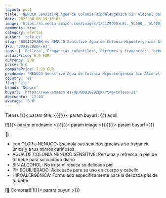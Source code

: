```yaml
---
layout: post
title: 'NENUCO Sensitive Agua de Colonia Hipoalergénica Sin Alcohol para Bebé  Adecuado para Cuerpo y Cabello - 175 ml'
date: 2022-06-06 19:13:03
image: 'https://m.media-amazon.com/images/I/31Z9Q9GxLEL._SL500_._SL400_.jpg'
comments: true
category: ofertas
author: 'tole.es'
slug: 'B091G29ZBK-es NENUCO Sensitive Agua de Colonia Hipoalergénica Sin...'
sku: 'B091G29ZBK-es'
tags: [ 'Belleza','Fragancias infantiles','Perfumes y fragancias','bebé','nenuco','🇪🇸', ]
actualPrice: 6.6 EUR
currency: EUR
price: 6.6
comparePrice: 7.99 EUR
prodname: 'NENUCO Sensitive Agua de Colonia Hipoalergénica Sin Alcohol para Bebé  Adecuado para Cuerpo y Cabello - 175 ml'
country: 'es'
flag: '🇪🇸'
brand: 'Nenuco'
buyurl: 'https://www.amazon.es/dp/B091G29ZBK/?tag=tolees-21'
descuento: '17.40'
average: '6.6'
---
```


Tienes [{{< param title >}}]({{< param buyurl >}}) aqui!

[![{{< param prodname >}}]({{< param image >}})]({{< param buyurl >}})

🔎:

- con OLOR a NENUCO: Estimula sus sentidos gracias a su fragancia única y a tus mimos cariñosos
- AGUA DE COLONIA NENUCO SENSITIVE: Perfuma y refresca la piel de tu bebé para su cuidado diario
- SIN ALCOHOL: No irrita ni reseca su delicada piel
- PH EQUILIBRADO: Adecuada para su uso en cuerpo y cabello
- HIPOALERGÉNICA: Formulado específicamente para la delicada piel de tu bebé

[🛒 Comprar!!!]({{< param buyurl >}})
